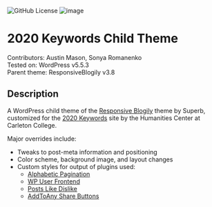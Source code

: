 ![GitHub License](https://img.shields.io/github/license/DigitalCarleton/2020-Keywords) ![image](https://img.shields.io/badge/version-0.1-blue)

2020 Keywords Child Theme
==========

Contributors:  Austin Mason, Sonya Romanenko  
Tested on: WordPress v5.5.3  
Parent theme: ResponsiveBlogily v3.8  

Description
----------

A WordPress child theme of the [Responsive Blogily](https://superbthemes.com/responsiveblogily/) theme by Superb, customized for the [2020 Keywords](https://2020keywords.sites.carleton.edu) site by the Humanities Center at Carleton College.

Major overrides include:

- Tweaks to post-meta information and positioning
- Color scheme, background image, and layout changes
- Custom styles for output of plugins used:
  - [Alphabetic Pagination](https://wordpress.org/plugins/alphabetic-pagination/)
  - [WP User Frontend](https://wordpress.org/plugins/wp-user-frontend/)
  - [Posts Like Dislike](https://wordpress.org/plugins/posts-like-dislike/)
  - [AddToAny Share Buttons](https://wordpress.org/plugins/add-to-any/)
